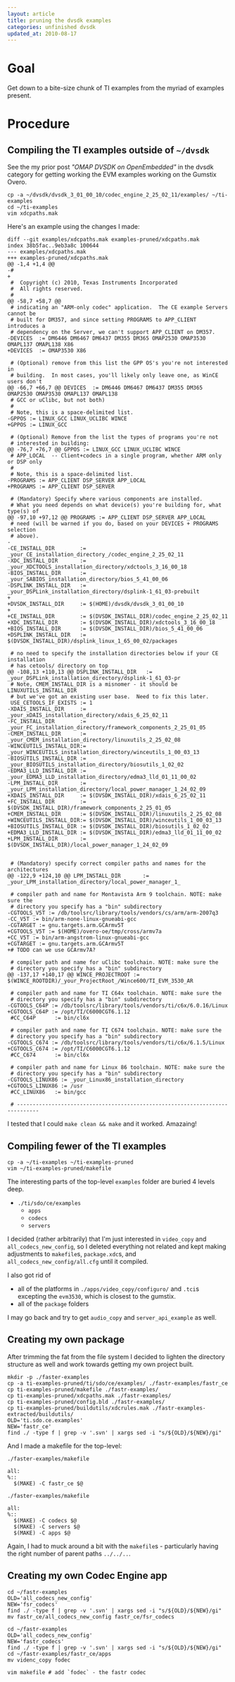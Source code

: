 ```yaml
---
layout: article
title: pruning the dvsdk examples
categories: unfinished dvsdk
updated_at: 2010-08-17
---
```

Goal
====

Get down to a bite-size chunk of TI examples from the myriad of examples present.

Procedure
=========

Compiling the TI examples outside of `~/dvsdk`
---------

See the my prior post *"OMAP DVSDK on OpenEmbedded"* in the dvsdk category for getting working the EVM examples working on the Gumstix Overo.

    cp -a ~/dvsdk/dvsdk_3_01_00_10/codec_engine_2_25_02_11/examples/ ~/ti-examples
    cd ~/ti-examples
    vim xdcpaths.mak

Here's an example using the changes I made:

    diff --git examples/xdcpaths.mak examples-pruned/xdcpaths.mak
    index 38b5fac..9eb3a8c 100644
    --- examples/xdcpaths.mak
    +++ examples-pruned/xdcpaths.mak
    @@ -1,4 +1,4 @@
    -#
    +
     #  Copyright (c) 2010, Texas Instruments Incorporated
     #  All rights reserved.
     #
    @@ -58,7 +58,7 @@
     # indicating an "ARM-only codec" application.  The CE example Servers cannot be
     # built for DM357, and since setting PROGRAMS to APP_CLIENT introduces a
     # dependency on the Server, we can't support APP_CLIENT on DM357.
    -DEVICES  := DM6446 DM6467 DM6437 DM355 DM365 OMAP2530 OMAP3530 OMAPL137 OMAPL138 X86
    +DEVICES  := OMAP3530 X86
     
     # (Optional) remove from this list the GPP OS's you're not interested in
     # building.  In most cases, you'll likely only leave one, as WinCE users don't
    @@ -66,7 +66,7 @@ DEVICES  := DM6446 DM6467 DM6437 DM355 DM365 OMAP2530 OMAP3530 OMAPL137 OMAPL138
     # GCC or uClibc, but not both)
     #
     # Note, this is a space-delimited list.
    -GPPOS := LINUX_GCC LINUX_UCLIBC WINCE
    +GPPOS := LINUX_GCC
     
     # (Optional) Remove from the list the types of programs you're not
     # interested in building:
    @@ -76,7 +76,7 @@ GPPOS := LINUX_GCC LINUX_UCLIBC WINCE
     # APP_LOCAL  -- Client+codecs in a single program, whether ARM only or DSP only
     #
     # Note, this is a space-delimited list.
    -PROGRAMS := APP_CLIENT DSP_SERVER APP_LOCAL
    +PROGRAMS := APP_CLIENT DSP_SERVER
     
     # (Mandatory) Specify where various components are installed.
     # What you need depends on what device(s) you're building for, what type(s) of
    @@ -97,10 +97,12 @@ PROGRAMS := APP_CLIENT DSP_SERVER APP_LOCAL
     # need (will be warned if you do, based on your DEVICES + PROGRAMS selection
     # above).
    - 
    -CE_INSTALL_DIR        := _your_CE_installation_directory_/codec_engine_2_25_02_11
    -XDC_INSTALL_DIR       := _your_XDCTOOLS_installation_directory/xdctools_3_16_00_18
    -BIOS_INSTALL_DIR      := _your_SABIOS_installation_directory/bios_5_41_00_06
    -DSPLINK_INSTALL_DIR   := _your_DSPLink_installation_directory/dsplink-1_61_03-prebuilt
    +
    +DVSDK_INSTALL_DIR     := $(HOME)/dvsdk/dvsdk_3_01_00_10
    +
    +CE_INSTALL_DIR        := $(DVSDK_INSTALL_DIR)/codec_engine_2_25_02_11
    +XDC_INSTALL_DIR       := $(DVSDK_INSTALL_DIR)/xdctools_3_16_00_18
    +BIOS_INSTALL_DIR      := $(DVSDK_INSTALL_DIR)/bios_5_41_00_06
    +DSPLINK_INSTALL_DIR   := $(DVSDK_INSTALL_DIR)/dsplink_linux_1_65_00_02/packages
     
     # no need to specify the installation directories below if your CE installation
     # has cetools/ directory on top
    @@ -108,13 +110,13 @@ DSPLINK_INSTALL_DIR   := _your_DSPLink_installation_directory/dsplink-1_61_03-pr
     # Note, CMEM_INSTALL_DIR is a misnomer - it should be LINUXUTILS_INSTALL_DIR
     # but we've got an existing user base.  Need to fix this later.
     USE_CETOOLS_IF_EXISTS := 1
    -XDAIS_INSTALL_DIR     := _your_xDAIS_installation_directory/xdais_6_25_02_11
    -FC_INSTALL_DIR        := _your_FC_installation_directory/framework_components_2_25_01_05
    -CMEM_INSTALL_DIR      := _your_CMEM_installation_directory/linuxutils_2_25_02_08
    -WINCEUTILS_INSTALL_DIR:= _your_WINCEUTILS_installation_directory/winceutils_1_00_03_13
    -BIOSUTILS_INSTALL_DIR := _your_BIOSUTILS_installation_directory/biosutils_1_02_02
    -EDMA3_LLD_INSTALL_DIR := _your_EDMA3_LLD_installation_directory/edma3_lld_01_11_00_02
    -LPM_INSTALL_DIR       := _your_LPM_installation_directory/local_power_manager_1_24_02_09
    +XDAIS_INSTALL_DIR     := $(DVSDK_INSTALL_DIR)/xdais_6_25_02_11
    +FC_INSTALL_DIR        := $(DVSDK_INSTALL_DIR)/framework_components_2_25_01_05
    +CMEM_INSTALL_DIR      := $(DVSDK_INSTALL_DIR)/linuxutils_2_25_02_08
    +WINCEUTILS_INSTALL_DIR:= $(DVSDK_INSTALL_DIR)/winceutils_1_00_03_13
    +BIOSUTILS_INSTALL_DIR := $(DVSDK_INSTALL_DIR)/biosutils_1_02_02
    +EDMA3_LLD_INSTALL_DIR := $(DVSDK_INSTALL_DIR)/edma3_lld_01_11_00_02
    +LPM_INSTALL_DIR       := $(DVSDK_INSTALL_DIR)/local_power_manager_1_24_02_09
     
     
     # (Mandatory) specify correct compiler paths and names for the architectures
    @@ -122,9 +124,10 @@ LPM_INSTALL_DIR       := _your_LPM_installation_directory/local_power_manager_1_
     
     # compiler path and name for Montavista Arm 9 toolchain. NOTE: make sure the
     # directory you specify has a "bin" subdirectory
    -CGTOOLS_V5T := /db/toolsrc/library/tools/vendors/cs/arm/arm-2007q3
    -CC_V5T := bin/arm-none-linux-gnueabi-gcc
    -CGTARGET := gnu.targets.arm.GCArmv5T
    +CGTOOLS_V5T := $(HOME)/overo-oe/tmp/cross/armv7a
    +CC_V5T := bin/arm-angstrom-linux-gnueabi-gcc
    +CGTARGET := gnu.targets.arm.GCArmv5T
    +# TODO can we use GCArmv7A?
     
     # compiler path and name for uClibc toolchain. NOTE: make sure the
     # directory you specify has a "bin" subdirectory
    @@ -137,17 +140,17 @@ WINCE_PROJECTROOT := $(WINCE_ROOTDIR)/_your_ProjectRoot_/Wince600/TI_EVM_3530_AR
     
     # compiler path and name for TI C64x toolchain. NOTE: make sure the
     # directory you specify has a "bin" subdirectory
    -CGTOOLS_C64P := /db/toolsrc/library/tools/vendors/ti/c6x/6.0.16/Linux
    +CGTOOLS_C64P := /opt/TI/C6000CGT6.1.12
     #CC_C64P      := bin/cl6x
     
     # compiler path and name for TI C674 toolchain. NOTE: make sure the
     # directory you specify has a "bin" subdirectory
    -CGTOOLS_C674 := /db/toolsrc/library/tools/vendors/ti/c6x/6.1.5/Linux
    +CGTOOLS_C674 := /opt/TI/C6000CGT6.1.12
     #CC_C674      := bin/cl6x
     
     # compiler path and name for Linux 86 toolchain. NOTE: make sure the
     # directory you specify has a "bin" subdirectory
    -CGTOOLS_LINUX86 := _your_Linux86_installation_directory
    +CGTOOLS_LINUX86 := /usr
     #CC_LINUX86   := bin/gcc
     
     # -----------------------------------------------------------------------------

I tested that I could `make clean && make` and it worked. Amazaing!

Compiling fewer of the TI examples
------------------

    cp -a ~/ti-examples ~/ti-examples-pruned
    vim ~/ti-examples-pruned/makefile

The interesting parts of the top-level `examples` folder are buried 4 levels deep.

  * `./ti/sdo/ce/examples`
    * `apps`
    * `codecs`
    * `servers`

I decided (rather arbitrarily) that I'm just interested in `video_copy` and `all_codecs_new_config`, so I deleted everything not related and kept making adjustments to `makefile`s, `package.xdc`s,  and `all_codecs_new_config/all.cfg` until it compiled.

I also got rid of

  * all of the platforms in `./apps/video_copy/configuro/` and `.tci`s excepting the `evm3530`, which is closest to the gumstix.
  * all of the `package` folders

I may go back and try to get `audio_copy` and `server_api_example` as well.

Creating my own package
-----------

After trimming the fat from the file system I decided to lighten the directory structure as well and work towards getting my own project built.

    mkdir -p ./faster-examples
    cp -a ti-examples-pruned/ti/sdo/ce/examples/ ./fastr-examples/fastr_ce
    cp ti-examples-pruned/makefile ./fastr-examples/
    cp ti-examples-pruned/xdcpaths.mak ./fastr-examples/
    cp ti-examples-pruned/config.bld ./fastr-examples/
    cp ti-examples-pruned/buildutils/xdcrules.mak ./fastr-examples-extracted/buildutils/
    OLD='ti.sdo.ce.examples'
    NEW='fastr_ce'
    find ./ -type f | grep -v '.svn' | xargs sed -i "s/${OLD}/${NEW}/gi"

And I made a makefile for the top-level:

`./faster-examples/makefile`

    all:
    %::
      $(MAKE) -C fastr_ce $@

`./faster-examples/makefile`

    all:
    %::
      $(MAKE) -C codecs $@
      $(MAKE) -C servers $@
      $(MAKE) -C apps $@
    
Again, I had to muck around a bit with the `makefile`s - particularly having the right number of parent paths `../../..`.

Creating my own Codec Engine app
---------------

    cd ~/fastr-examples
    OLD='all_codecs_new_config'
    NEW='fsr_codecs'
    find ./ -type f | grep -v '.svn' | xargs sed -i "s/${OLD}/${NEW}/gi"
    mv fastr_ce/all_codecs_new_config fastr_ce/fsr_codecs

    cd ~/fastr-examples
    OLD='all_codecs_new_config'
    NEW='fastr_codecs'
    find ./ -type f | grep -v '.svn' | xargs sed -i "s/${OLD}/${NEW}/gi"
    cd ~/fastr-examples/fastr_ce/apps
    mv videnc_copy fodec

    vim makefile # add `fodec` - the fastr codec
    
